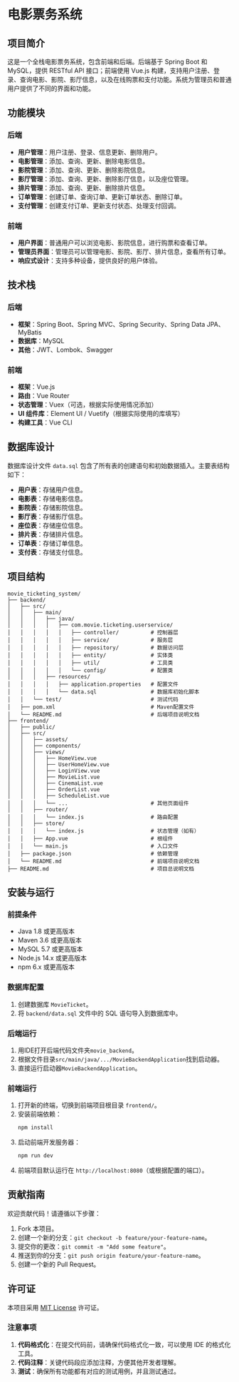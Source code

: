 # 电影票务系统

## 项目简介
这是一个全栈电影票务系统，包含前端和后端。后端基于 Spring Boot 和 MySQL，提供 RESTful API 接口；前端使用 Vue.js 构建，支持用户注册、登录、查询电影、影院、影厅信息，以及在线购票和支付功能。系统为管理员和普通用户提供了不同的界面和功能。

## 功能模块
### 后端
- **用户管理**：用户注册、登录、信息更新、删除用户。
- **电影管理**：添加、查询、更新、删除电影信息。
- **影院管理**：添加、查询、更新、删除影院信息。
- **影厅管理**：添加、查询、更新、删除影厅信息，以及座位管理。
- **排片管理**：添加、查询、更新、删除排片信息。
- **订单管理**：创建订单、查询订单、更新订单状态、删除订单。
- **支付管理**：创建支付订单、更新支付状态、处理支付回调。

### 前端
- **用户界面**：普通用户可以浏览电影、影院信息，进行购票和查看订单。
- **管理员界面**：管理员可以管理电影、影院、影厅、排片信息，查看所有订单。
- **响应式设计**：支持多种设备，提供良好的用户体验。

## 技术栈
### 后端
- **框架**：Spring Boot、Spring MVC、Spring Security、Spring Data JPA、MyBatis
- **数据库**：MySQL
- **其他**：JWT、Lombok、Swagger

### 前端
- **框架**：Vue.js
- **路由**：Vue Router
- **状态管理**：Vuex（可选，根据实际使用情况添加）
- **UI 组件库**：Element UI / Vuetify（根据实际使用的库填写）
- **构建工具**：Vue CLI

## 数据库设计
数据库设计文件 `data.sql` 包含了所有表的创建语句和初始数据插入。主要表结构如下：
- **用户表**：存储用户信息。
- **电影表**：存储电影信息。
- **影院表**：存储影院信息。
- **影厅表**：存储影厅信息。
- **座位表**：存储座位信息。
- **排片表**：存储排片信息。
- **订单表**：存储订单信息。
- **支付表**：存储支付信息。

## 项目结构
```
movie_ticketing_system/
├── backend/
│   ├── src/
│   │   ├── main/
│   │   │   ├── java/
│   │   │   │   ├── com.movie.ticketing.userservice/
│   │   │   │   │   ├── controller/          # 控制器层
│   │   │   │   │   ├── service/             # 服务层
│   │   │   │   │   ├── repository/          # 数据访问层
│   │   │   │   │   ├── entity/              # 实体类
│   │   │   │   │   ├── util/                # 工具类
│   │   │   │   │   └── config/              # 配置类
│   │   │   ├── resources/
│   │   │   │   ├── application.properties   # 配置文件
│   │   │   │   └── data.sql                 # 数据库初始化脚本
│   │   └── test/                            # 测试代码
│   ├── pom.xml                              # Maven配置文件
│   └── README.md                            # 后端项目说明文档
├── frontend/
│   ├── public/
│   ├── src/
│   │   ├── assets/
│   │   ├── components/
│   │   ├── views/
│   │   │   ├── HomeView.vue
│   │   │   ├── UserHomeView.vue
│   │   │   ├── LoginView.vue
│   │   │   ├── MovieList.vue
│   │   │   ├── CinemaList.vue
│   │   │   ├── OrderList.vue
│   │   │   ├── ScheduleList.vue
│   │   │   └── ...                          # 其他页面组件
│   │   ├── router/
│   │   │   └── index.js                     # 路由配置
│   │   ├── store/
│   │   │   └── index.js                     # 状态管理（如有）
│   │   ├── App.vue                          # 根组件
│   │   └── main.js                          # 入口文件
│   ├── package.json                         # 依赖管理
│   └── README.md                            # 前端项目说明文档
├── README.md                                # 项目总说明文档
```

## 安装与运行
### 前提条件
- Java 1.8 或更高版本
- Maven 3.6 或更高版本
- MySQL 5.7 或更高版本
- Node.js 14.x 或更高版本
- npm 6.x 或更高版本

### 数据库配置
1. 创建数据库 `MovieTicket`。
2. 将 `backend/data.sql` 文件中的 SQL 语句导入到数据库中。

### 后端运行
1. 用IDE打开后端代码文件夹`movie_backend`。
2. 根据文件目录`src/main/java/.../MovieBackendApplication`找到启动器。
3. 直接运行启动器`MovieBackendApplication`。

### 前端运行
1. 打开新的终端，切换到前端项目根目录 `frontend/`。
2. 安装前端依赖：
   ```bash
   npm install
   ```
3. 启动前端开发服务器：
   ```bash
   npm run dev
   ```
4. 前端项目默认运行在 `http://localhost:8080`（或根据配置的端口）。


## 贡献指南
欢迎贡献代码！请遵循以下步骤：
1. Fork 本项目。
2. 创建一个新的分支：`git checkout -b feature/your-feature-name`。
3. 提交你的更改：`git commit -m "Add some feature"`。
4. 推送到你的分支：`git push origin feature/your-feature-name`。
5. 创建一个新的 Pull Request。


## 许可证
本项目采用 [MIT License](LICENSE) 许可证。

### 注意事项
1. **代码格式化**：在提交代码前，请确保代码格式化一致，可以使用 IDE 的格式化工具。
2. **代码注释**：关键代码段应添加注释，方便其他开发者理解。
3. **测试**：确保所有功能都有对应的测试用例，并且测试通过。
